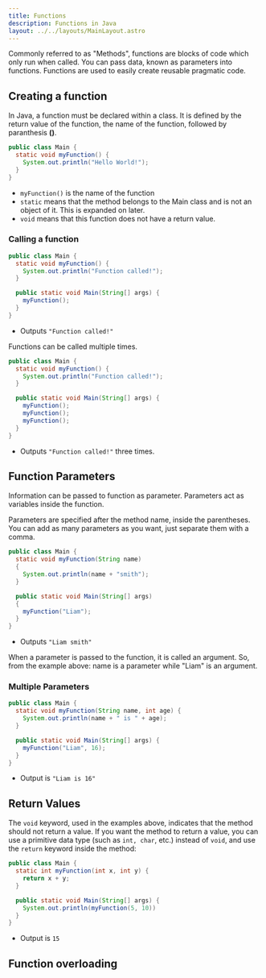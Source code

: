 ```yaml
---
title: Functions
description: Functions in Java
layout: ../../layouts/MainLayout.astro
---
```

Commonly referred to as "Methods", functions are blocks of code which only run when called.
You can pass data, known as parameters into functions.
Functions are used to easily create reusable pragmatic code.

## Creating a function

In Java, a function must be declared within a class. It is defined by the return value of the function, the name of the function, followed by paranthesis **()**.

```java
public class Main {
  static void myFunction() {
    System.out.println("Hello World!");
  }
}
```

* ```myFunction()``` is the name of the function
* ```static``` means that the method belongs to the Main class and is not an object of it. This is expanded on later.
* ```void``` means that this function does not have a return value.

### Calling a function

```java
public class Main {
  static void myFunction() {
    System.out.println("Function called!");
  }

  public static void Main(String[] args) {
    myFunction();
  }
}
```

* Outputs ```"Function called!"```

Functions can be called multiple times.

```java
public class Main {
  static void myFunction() {
    System.out.println("Function called!");
  }

  public static void Main(String[] args) {
    myFunction();
    myFunction();
    myFunction();
  }
}
```

* Outputs ```"Function called!"``` three times.

## Function Parameters

Information can be passed to function as parameter. Parameters act as variables inside the function.

Parameters are specified after the method name, inside the parentheses. You can add as many parameters as you want, just separate them with a comma.

```java
public class Main {
  static void myFunction(String name)
  {
    System.out.println(name + "smith");
  }

  public static void Main(String[] args)
  {
    myFunction("Liam");
  }
}
```

* Outputs ```"Liam smith"```

When a parameter is passed to the function, it is called an argument. So, from the example above: name is a parameter while "Liam" is an argument.

### Multiple Parameters

```java
public class Main {
  static void myFunction(String name, int age) {
    System.out.println(name + " is " + age);
  }

  public static void Main(String[] args) {
    myFunction("Liam", 16);
  }
}
```

* Output is ```"Liam is 16"```

## Return Values

The ```void``` keyword, used in the examples above, indicates that the method should not return a value. If you want the method to return a value, you can use a primitive data type (such as ```int, char```, etc.) instead of ```void```, and use the ```return``` keyword inside the method:

```java
public class Main {
  static int myFunction(int x, int y) {
    return x + y;
  }

  public static void Main(String[] args) {
    System.out.println(myFunction(5, 10))
  }
}
```

* Output is ```15```

## Function overloading
